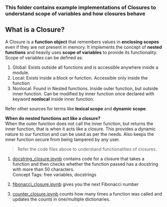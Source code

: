 ### This folder contains example implementations of Closures to understand scope of variables and how closures behave

## What is a Closure?  
A Closure is a **function object** that remembers values in **enclosing scopes** even if they are not present in memory.
It implements the concept of **nested functions** and heavily uses **scope of variables** to provide its functionality.
Scope of variables can be defined as:
1. Global: Exists outside all functions and is accessible anywhere inside a module.
2. Local: Exists inside a block or function. Accessible only inside the function
3. Nonlocal: Found in Nested functions. Inside outer function, but outside inner function. Can be modified by inner function once declared with keyword **nonlocal** inside inner function.

Refer other sources for terms like **lexical scope** and **dynamic scope**.

**When do nested functions act like a closure?**  
When the outer function does not call the inner function, but returns the inner function, that is when it acts like a closure. This provides a dynamic nature to our function and can be used as per the needs. Also keeps the inner function secure from being tampered by any user.

> Refer the code files above to understand functionalities of closures.  

1. [docstring_closure.ipynb](https://github.com/Divya932/Pythonic/blob/main/Closures_%26_Scope/docstring_closure.ipynb) contains code for a closure that takes a function and then checks whether the function passed has a docstring with more than 50 characters.  
Concept Tags: free variables, docstrings

2. [fibonacci_closure.ipynb](https://github.com/Divya932/Pythonic/blob/main/Closures_%26_Scope/fibonacci_closure.ipynb) gives you the next Fibonacci number

3. [counter_closure.ipynb](https://github.com/Divya932/Pythonic/blob/main/Closures_%26_Scope/counter_closure.ipynb) counts how many times a function was called and updates the counts in one/multiple dictionaries.

